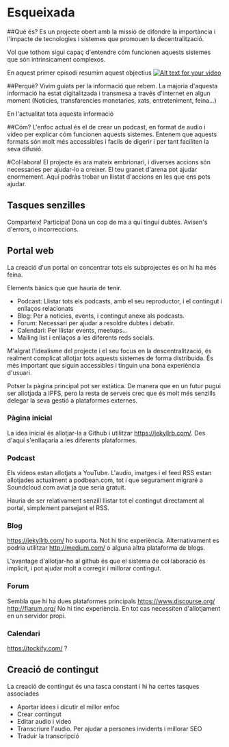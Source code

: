 # Esqueixada

##Qué és?
Es un projecte obert amb la missió de difondre la importància i l'impacte de tecnologies i sistemes que promouen la decentralització.

Vol que tothom sigui capaç d'entendre cóm funcionen aquests sistemes que són intrinsicament complexos.

En aquest primer episodi resumim aquest objectius
[![Alt text for your video](https://img.youtube.com/vi/CT1kL_m9Rzc/0.jpg)](https://www.youtube.com/watch?v=CT1kL_m9Rzc)

##Perquè?
Vivim guiats per la informació que rebem. La majoria d'aquesta informació ha estat digitalitzada i transmesa a través d'internet en algun moment (Noticies, transfarencies monetaries, xats, entreteniment, feina...)

En l'actualitat tota aquesta informació 

##Cóm?
L'enfoc actual és el de crear un podcast, en format de audio i video per explicar cóm funcionen aquests sistemes.
Entenem que aquests formats són molt més accessibles i facils de digerir i per tant faciliten la seva difusió.


#Col·labora!
El projecte és ara mateix embrionari, i diverses accions són necessaries per ajudar-lo a creixer. El teu granet d'arena pot ajudar enormement. Aquí podràs trobar un llistat d'accions en les que ens pots ajudar.

## Tasques senzilles
Comparteix!
Participa! Dona un cop de ma a qui tingui dubtes.
Avisen's d'errors, o incorreccions.

## Portal web
La creació d'un portal on concentrar tots els subprojectes és on hi ha més feina.

Elements bàsics que que hauria de tenir.

- Podcast: Llistar tots els podcasts, amb el seu reproductor, i el contingut i enllaços relacionats
- Blog: Per a noticies, events, i contingut anexe als podcasts.
- Forum: Necessari per ajudar a resoldre dubtes i debatir.
- Calendari: Per llistar events, meetups...
- Mailing list i enllaços a les diferents reds socials.

M'algrat l'idealisme del projecte i el seu focus en la descentralització, és realment complicat allotjar tots aquests sistemes de forma distribuida. És més important que siguin accessibles i tinguin una bona experiència d'usuari.

Potser la pàgina principal pot ser estàtica. De manera que en un futur pugui ser allotjada a IPFS, pero la resta de serveis crec que és molt més senzills delegar la seva gestió a plataformes externes.

### Pàgina inicial
La idea inicial és allotjar-la a Github i utilitzar https://jekyllrb.com/.
Des d'aquí s'enllaçaria a les diferents plataformes.

### Podcast
Els videos estan allotjats a YouTube.
L'audio, imatges i el feed RSS estan allotjades actualment a podbean.com, tot i que segurament migraré a Soundcloud.com aviat ja que seria gratuit.

Hauria de ser relativament senzill llistar tot el contingut directament al portal, simplement parsejant el RSS.

### Blog 
https://jekyllrb.com/ ho suporta. Not hi tinc experiència. Alternativament es podria utilitzar http://medium.com/ o alguna altra plataforma de blogs.

L'avantage d'allotjar-ho al github és que el sistema de col·laboració és implicit, i pot ajudar molt a corregir i millorar contingut.

### Forum
Sembla que hi ha dues plataformes principals
https://www.discourse.org/
http://flarum.org/
No hi tinc experiència. En tot cas necessiten d'allotjament en un servidor propi.

### Calendari
https://tockify.com/ ?

## Creació de contingut
La creació de contingut és una tasca constant i hi ha certes tasques associades
- Aportar idees i dicutir el millor enfoc
- Crear contingut
- Editar audio i video
- Transcriure l'audio. Per ajudar a persones invidents i millorar SEO
- Traduir la transcripció





